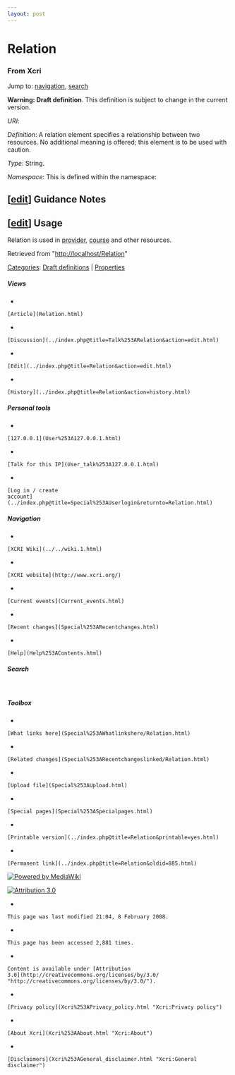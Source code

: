 ```yaml
---
layout: post
---
```








Relation 
========













### From Xcri 







Jump to: [navigation](Relation.html#column-one),
[search](Relation.html#searchInput)





**Warning: Draft definition**. This definition is subject to change in
the current version.



*URI*: 

*Definition*: A relation element specifies a relationship between two
resources. No additional meaning is offered; this element is to be used
with caution.

*Type*: String.

*Namespace*: This is defined within the namespace:



\[[edit](../index.php@title=Relation&action=edit&section=1.html "Edit section: Guidance Notes")\] Guidance Notes
----------------------------------------------------------------------------------------------------------------------------------------------------------------------------------


\[[edit](../index.php@title=Relation&action=edit&section=2.html "Edit section: Usage")\] Usage
----------------------------------------------------------------------------------------------------------------------------------------------------------------

Relation is used in [provider](Provider.html "Provider"),
[course](Course.html "Course") and other resources.



Retrieved from
"[http://localhost/Relation](Relation.html)"





[Categories](Special%253ACategories.html "Special:Categories"): [Draft
definitions](Category%253ADraft_definitions.html "Category:Draft definitions")
| [Properties](Category%253AProperties.html "Category:Properties")

















##### Views



-   

    

    [Article](Relation.html)
-   

    

    [Discussion](../index.php@title=Talk%253ARelation&action=edit.html)
-   

    

    [Edit](../index.php@title=Relation&action=edit.html)
-   

    

    [History](../index.php@title=Relation&action=history.html)







##### Personal tools



-   

    

    [127.0.0.1](User%253A127.0.0.1.html)
-   

    

    [Talk for this IP](User_talk%253A127.0.0.1.html)
-   

    

    [Log in / create
    account](../index.php@title=Special%253AUserlogin&returnto=Relation.html)











[](../../wiki.1.html "XCRI Wiki")





##### Navigation



-   

    

    [XCRI Wiki](../../wiki.1.html)
-   

    

    [XCRI website](http://www.xcri.org/)
-   

    

    [Current events](Current_events.html)
-   

    

    [Recent changes](Special%253ARecentchanges.html)
-   

    

    [Help](Help%253AContents.html)







##### Search





 









##### Toolbox



-   

    

    [What links here](Special%253AWhatlinkshere/Relation.html)
-   

    

    [Related changes](Special%253ARecentchangeslinked/Relation.html)
-   

    

    [Upload file](Special%253AUpload.html)
-   

    

    [Special pages](Special%253ASpecialpages.html)
-   

    

    [Printable version](../index.php@title=Relation&printable=yes.html)
-   

    

    [Permanent link](../index.php@title=Relation&oldid=885.html)















[![Powered by
MediaWiki](../skins/common/images/poweredby_mediawiki_88x31.png)](http://www.mediawiki.org/)





[![Attribution 3.0
](http://i.creativecommons.org/l/by/3.0/88x31.png)](http://creativecommons.org/licenses/by/3.0/)



-   

    

    This page was last modified 21:04, 8 February 2008.
-   

    

    This page has been accessed 2,881 times.
-   

    

    Content is available under [Attribution
    3.0](http://creativecommons.org/licenses/by/3.0/ "http://creativecommons.org/licenses/by/3.0/").
-   

    

    [Privacy policy](Xcri%253APrivacy_policy.html "Xcri:Privacy policy")
-   

    

    [About Xcri](Xcri%253AAbout.html "Xcri:About")
-   

    

    [Disclaimers](Xcri%253AGeneral_disclaimer.html "Xcri:General disclaimer")




